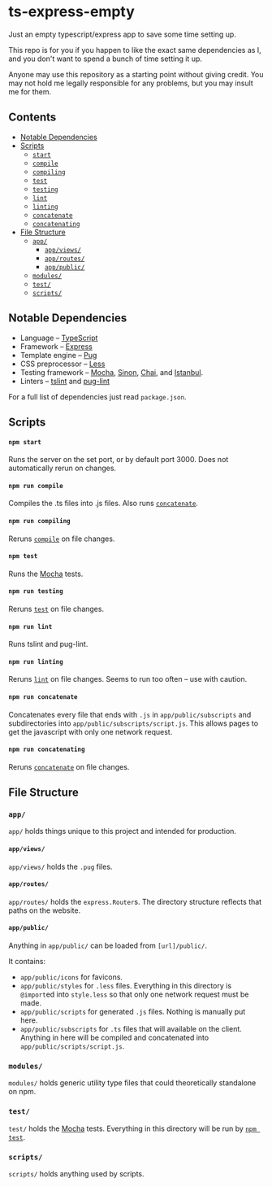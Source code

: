 # ts-express-empty
Just an empty typescript/express app to save some time setting up.

This repo is for you if you happen to like the exact same dependencies as I, and you don't want to spend a bunch of time setting it up.

Anyone may use this repository as a starting point without giving credit. You may not hold me legally responsible for any problems, but you may insult me for them.

## Contents
- [Notable Dependencies](#notable-dependencies)
- [Scripts](#scripts)
  - [`start`](#npm-start)
  - [`compile`](#npm-run-compile)
  - [`compiling`](#npm-run-compiling)
  - [`test`](#npm-test)
  - [`testing`](#npm-run-testing)
  - [`lint`](#npm-run-lint)
  - [`linting`](#npm-run-linting)
  - [`concatenate`](#npm-run-concatenate)
  - [`concatenating`](#npm-run-concatenating)
- [File Structure](#file-structure)
  - [`app/`](#app)
    - [`app/views/`](#app-views)
    - [`app/routes/`](#app-routes)
    - [`app/public/`](#app-public)
  - [`modules/`](#modules)
  - [`test/`](#test)
  - [`scripts/`](#scripts-1)

## Notable Dependencies
- Language – [TypeScript](https://www.typescriptlang.org/)
- Framework – [Express](https://expressjs.com/)
- Template engine – [Pug](https://pugjs.org/)
- CSS preprocessor – [Less](http://lesscss.org/)
- Testing framework – [Mocha](https://mochajs.org/), [Sinon](http://sinonjs.org/), [Chai](http://chaijs.com/), and [Istanbul](https://istanbul.js.org/).
- Linters – [tslint](https://palantir.github.io/tslint/) and [pug-lint](https://github.com/pugjs/pug-lint)

For a full list of dependencies just read `package.json`.

## Scripts

#### `npm start`

Runs the server on the set port, or by default port 3000. Does not automatically rerun on changes.

#### `npm run compile`

Compiles the .ts files into .js files. Also runs [`concatenate`](#npm-run-concatenate).

#### `npm run compiling`

Reruns [`compile`](#npm-run-compile) on file changes.

#### `npm test`

Runs the [Mocha](https://mochajs.org/) tests.

#### `npm run testing`

Reruns [`test`](#npm-run-test) on file changes.

#### `npm run lint`

Runs tslint and pug-lint.

#### `npm run linting`

Reruns [`lint`](#npm-run-lint) on file changes. Seems to run too often – use with caution.

#### `npm run concatenate`

Concatenates every file that ends with `.js` in `app/public/subscripts` and subdirectories into `app/public/subscripts/script.js`. This allows pages to get the javascript with only one network request.

#### `npm run concatenating`

Reruns [`concatenate`](#npm-run-concatenate) on file changes.

## File Structure

### `app/`

`app/` holds things unique to this project and intended for production.

#### `app/views/`

`app/views/` holds the `.pug` files.

#### `app/routes/`

`app/routes/` holds the `express.Router`s. The directory structure reflects that paths on the website.

#### `app/public/`

Anything in `app/public/` can be loaded from `[url]/public/`.

It contains:
- `app/public/icons` for favicons.
- `app/public/styles` for `.less` files. Everything in this directory is `@import`ed into `style.less` so that only one network request must be made.
- `app/public/scripts` for generated `.js` files. Nothing is manually put here.
- `app/public/subscripts` for `.ts` files that will available on the client. Anything in here will be compiled and concatenated into `app/public/scripts/script.js`.

### `modules/`

`modules/` holds generic utility type files that could theoretically standalone on npm.

### `test/`

`test/` holds the [Mocha](https://mochajs.org/) tests. Everything in this directory will be run by [`npm test`](#npm-test).

### `scripts/`

`scripts/` holds anything used by scripts.
